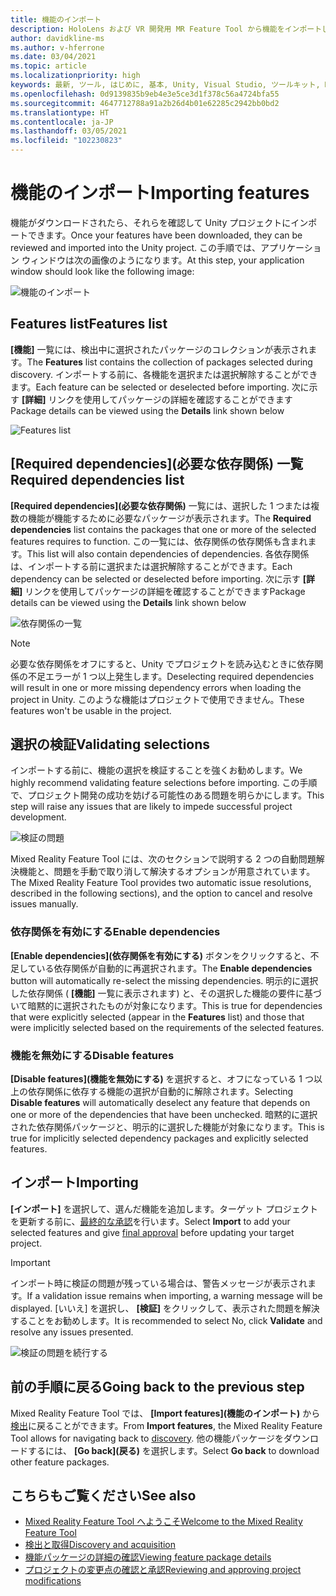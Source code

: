 ```yaml
---
title: 機能のインポート
description: HoloLens および VR 開発用 MR Feature Tool から機能をインポートしてインストールする方法について説明します。
author: davidkline-ms
ms.author: v-hferrone
ms.date: 03/04/2021
ms.topic: article
ms.localizationpriority: high
keywords: 最新, ツール, はじめに, 基本, Unity, Visual Studio, ツールキット, Mixed Reality ヘッドセット, Windows Mixed Reality ヘッドセット, 仮想現実ヘッドセット, インストール, Windows, HoloLens, エミュレーター, Unreal, OpenXR
ms.openlocfilehash: 0d9139835b9eb4e3e5ce3d1f378c56a4724bfa55
ms.sourcegitcommit: 4647712788a91a2b26d4b01e62285c2942bb0bd2
ms.translationtype: HT
ms.contentlocale: ja-JP
ms.lasthandoff: 03/05/2021
ms.locfileid: "102230823"
---
```

# <a name="importing-features"></a><span data-ttu-id="10416-104">機能のインポート</span><span class="sxs-lookup"><span data-stu-id="10416-104">Importing features</span></span>

<span data-ttu-id="10416-105">機能がダウンロードされたら、それらを確認して Unity プロジェクトにインポートできます。</span><span class="sxs-lookup"><span data-stu-id="10416-105">Once your features have been downloaded, they can be reviewed and imported into the Unity project.</span></span> <span data-ttu-id="10416-106">この手順では、アプリケーション ウィンドウは次の画像のようになります。</span><span class="sxs-lookup"><span data-stu-id="10416-106">At this step, your application window should look like the following image:</span></span>

![機能のインポート](images/FeatureToolImport.png)

## <a name="features-list"></a><span data-ttu-id="10416-108">Features list</span><span class="sxs-lookup"><span data-stu-id="10416-108">Features list</span></span>

<span data-ttu-id="10416-109">**[機能]** 一覧には、検出中に選択されたパッケージのコレクションが表示されます。</span><span class="sxs-lookup"><span data-stu-id="10416-109">The **Features** list contains the collection of packages selected during discovery.</span></span> <span data-ttu-id="10416-110">インポートする前に、各機能を選択または選択解除することができます。</span><span class="sxs-lookup"><span data-stu-id="10416-110">Each feature can be selected or deselected before importing.</span></span> <span data-ttu-id="10416-111">次に示す **[詳細]** リンクを使用してパッケージの詳細を確認することができます</span><span class="sxs-lookup"><span data-stu-id="10416-111">Package details can be viewed using the **Details** link shown below</span></span>

![Features list](images/FeaturesList.png)

## <a name="required-dependencies-list"></a><span data-ttu-id="10416-113">[Required dependencies]\(必要な依存関係\) 一覧</span><span class="sxs-lookup"><span data-stu-id="10416-113">Required dependencies list</span></span>

<span data-ttu-id="10416-114">**[Required dependencies]\(必要な依存関係\)** 一覧には、選択した 1 つまたは複数の機能が機能するために必要なパッケージが表示されます。</span><span class="sxs-lookup"><span data-stu-id="10416-114">The **Required dependencies** list contains the packages that one or more of the selected features requires to function.</span></span> <span data-ttu-id="10416-115">この一覧には、依存関係の依存関係も含まれます。</span><span class="sxs-lookup"><span data-stu-id="10416-115">This list will also contain dependencies of dependencies.</span></span> <span data-ttu-id="10416-116">各依存関係は、インポートする前に選択または選択解除することができます。</span><span class="sxs-lookup"><span data-stu-id="10416-116">Each dependency can be selected or deselected before importing.</span></span> <span data-ttu-id="10416-117">次に示す **[詳細]** リンクを使用してパッケージの詳細を確認することができます</span><span class="sxs-lookup"><span data-stu-id="10416-117">Package details can be viewed using the **Details** link shown below</span></span>

![依存関係の一覧](images/RequiredDependencyList.png)

> [!NOTE]
> <span data-ttu-id="10416-119">必要な依存関係をオフにすると、Unity でプロジェクトを読み込むときに依存関係の不足エラーが 1 つ以上発生します。</span><span class="sxs-lookup"><span data-stu-id="10416-119">Deselecting required dependencies will result in one or more missing dependency errors when loading the project in Unity.</span></span> <span data-ttu-id="10416-120">このような機能はプロジェクトで使用できません。</span><span class="sxs-lookup"><span data-stu-id="10416-120">These features won't be usable in the project.</span></span>

## <a name="validating-selections"></a><span data-ttu-id="10416-121">選択の検証</span><span class="sxs-lookup"><span data-stu-id="10416-121">Validating selections</span></span>

<span data-ttu-id="10416-122">インポートする前に、機能の選択を検証することを強くお勧めします。</span><span class="sxs-lookup"><span data-stu-id="10416-122">We highly recommend validating feature selections before importing.</span></span> <span data-ttu-id="10416-123">この手順で、プロジェクト開発の成功を妨げる可能性のある問題を明らかにします。</span><span class="sxs-lookup"><span data-stu-id="10416-123">This step will raise any issues that are likely to impede successful project development.</span></span>

![検証の問題](images/ValidationIssues.png)

<span data-ttu-id="10416-125">Mixed Reality Feature Tool には、次のセクションで説明する 2 つの自動問題解決機能と、問題を手動で取り消して解決するオプションが用意されています。</span><span class="sxs-lookup"><span data-stu-id="10416-125">The Mixed Reality Feature Tool provides two automatic issue resolutions, described in the following sections), and the option to cancel and resolve issues manually.</span></span>

### <a name="enable-dependencies"></a><span data-ttu-id="10416-126">依存関係を有効にする</span><span class="sxs-lookup"><span data-stu-id="10416-126">Enable dependencies</span></span>

<span data-ttu-id="10416-127">**[Enable dependencies]\(依存関係を有効にする\)** ボタンをクリックすると、不足している依存関係が自動的に再選択されます。</span><span class="sxs-lookup"><span data-stu-id="10416-127">The **Enable dependencies** button will automatically re-select the missing dependencies.</span></span> <span data-ttu-id="10416-128">明示的に選択した依存関係 ( **[機能]** 一覧に表示されます) と、その選択した機能の要件に基づいて暗黙的に選択されたものが対象になります。</span><span class="sxs-lookup"><span data-stu-id="10416-128">This is true for dependencies that were explicitly selected (appear in the **Features** list) and those that were implicitly selected based on the requirements of the selected features.</span></span>

### <a name="disable-features"></a><span data-ttu-id="10416-129">機能を無効にする</span><span class="sxs-lookup"><span data-stu-id="10416-129">Disable features</span></span>

<span data-ttu-id="10416-130">**[Disable features]\(機能を無効にする\)** を選択すると、オフになっている 1 つ以上の依存関係に依存する機能の選択が自動的に解除されます。</span><span class="sxs-lookup"><span data-stu-id="10416-130">Selecting **Disable features** will automatically deselect any feature that depends on one or more of the dependencies that have been unchecked.</span></span> <span data-ttu-id="10416-131">暗黙的に選択された依存関係パッケージと、明示的に選択した機能が対象になります。</span><span class="sxs-lookup"><span data-stu-id="10416-131">This is true for implicitly selected dependency packages and explicitly selected features.</span></span>

## <a name="importing"></a><span data-ttu-id="10416-132">インポート</span><span class="sxs-lookup"><span data-stu-id="10416-132">Importing</span></span>

<span data-ttu-id="10416-133">**[インポート]** を選択して、選んだ機能を追加します。ターゲット プロジェクトを更新する前に、[最終的な承認](reviewing-changes.md)を行います。</span><span class="sxs-lookup"><span data-stu-id="10416-133">Select **Import** to add your selected features and give [final approval](reviewing-changes.md) before updating your target project.</span></span>

> [!IMPORTANT]
> <span data-ttu-id="10416-134">インポート時に検証の問題が残っている場合は、警告メッセージが表示されます。</span><span class="sxs-lookup"><span data-stu-id="10416-134">If a validation issue remains when importing, a warning message will be displayed.</span></span> <span data-ttu-id="10416-135">[いいえ] を選択し、 **[検証]** をクリックして、表示された問題を解決することをお勧めします。</span><span class="sxs-lookup"><span data-stu-id="10416-135">It is recommended to select No, click **Validate** and resolve any issues presented.</span></span>
>
> ![検証の問題を続行する](images/ValidationContinueAnyway.png)

## <a name="going-back-to-the-previous-step"></a><span data-ttu-id="10416-137">前の手順に戻る</span><span class="sxs-lookup"><span data-stu-id="10416-137">Going back to the previous step</span></span>

<span data-ttu-id="10416-138">Mixed Reality Feature Tool では、 **[Import features]\(機能のインポート\)** から [検出](discovering-features.md)に戻ることができます。</span><span class="sxs-lookup"><span data-stu-id="10416-138">From **Import features**, the Mixed Reality Feature Tool allows for navigating back to [discovery](discovering-features.md).</span></span> <span data-ttu-id="10416-139">他の機能パッケージをダウンロードするには、 **[Go back]\(戻る\)** を選択します。</span><span class="sxs-lookup"><span data-stu-id="10416-139">Select **Go back** to download other feature packages.</span></span>

## <a name="see-also"></a><span data-ttu-id="10416-140">こちらもご覧ください</span><span class="sxs-lookup"><span data-stu-id="10416-140">See also</span></span>

- [<span data-ttu-id="10416-141">Mixed Reality Feature Tool へようこそ</span><span class="sxs-lookup"><span data-stu-id="10416-141">Welcome to the Mixed Reality Feature Tool</span></span>](welcome-to-mr-feature-tool.md)
- [<span data-ttu-id="10416-142">検出と取得</span><span class="sxs-lookup"><span data-stu-id="10416-142">Discovery and acquisition</span></span>](discovering-features.md)
- [<span data-ttu-id="10416-143">機能パッケージの詳細の確認</span><span class="sxs-lookup"><span data-stu-id="10416-143">Viewing feature package details</span></span>](viewing-package-details.md)
- [<span data-ttu-id="10416-144">プロジェクトの変更点の確認と承認</span><span class="sxs-lookup"><span data-stu-id="10416-144">Reviewing and approving project modifications</span></span>](reviewing-changes.md)